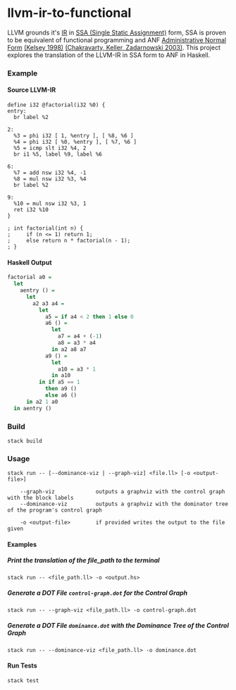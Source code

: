 # llvm-ir-to-functional

LLVM grounds it's [IR](https://llvm.org/docs/LangRef.html) in [SSA (Single Static Assignment)](https://en.wikipedia.org/wiki/Static_single-assignment_form) form, SSA is proven to be equivalent of 
functional programming and ANF [Administrative Normal Form](https://en.wikipedia.org/wiki/A-normal_form) [(Kelsey 1998)](https://doi.org/10.1145/278283.278285) 
[(Chakravarty, Keller, Zadarnowski 2003)](https://doi.org/10.1016/S1571-0661(05)82596-4). This project
explores the translation of the LLVM-IR in SSA form to ANF in Haskell.

### Example

#### Source LLVM-IR

```llvm-ir
define i32 @factorial(i32 %0) {
entry:
  br label %2

2:
  %3 = phi i32 [ 1, %entry ], [ %8, %6 ]
  %4 = phi i32 [ %0, %entry ], [ %7, %6 ]
  %5 = icmp slt i32 %4, 2
  br i1 %5, label %9, label %6

6:
  %7 = add nsw i32 %4, -1
  %8 = mul nsw i32 %3, %4
  br label %2

9:
  %10 = mul nsw i32 %3, 1
  ret i32 %10
}

; int factorial(int n) {
;     if (n <= 1) return 1;
;     else return n * factorial(n - 1);
; }
```

#### Haskell Output

```haskell
factorial a0 =
  let
    aentry () =
      let
        a2 a3 a4 =
          let
            a5 = if a4 < 2 then 1 else 0
            a6 () =
              let
                a7 = a4 + (-1)
                a8 = a3 * a4
              in a2 a8 a7
            a9 () =
              let
                a10 = a3 * 1
              in a10 
          in if a5 == 1
            then a9 ()
            else a6 ()
      in a2 1 a0
  in aentry ()
```


### Build

```
stack build
```

### Usage

```
stack run -- [--dominance-viz | --graph-viz] <file.ll> [-o <output-file>]

    --graph-viz             outputs a graphviz with the control graph with the block labels
    --dominance-viz         outputs a graphviz with the dominator tree of the program's control graph

    -o <output-file>        if provided writes the output to the file given
```

#### Examples

##### Print the translation of the file_path to the terminal

```
stack run -- <file_path.ll> -o <output.hs>
```

##### Generate a DOT File `control-graph.dot` for the Control Graph

```
stack run -- --graph-viz <file_path.ll> -o control-graph.dot
```

##### Generate a DOT File `dominance.dot` with the Dominance Tree of the Control Graph

```
stack run -- --dominance-viz <file_path.ll> -o dominance.dot
```

#### Run Tests

```haskell
stack test
```
